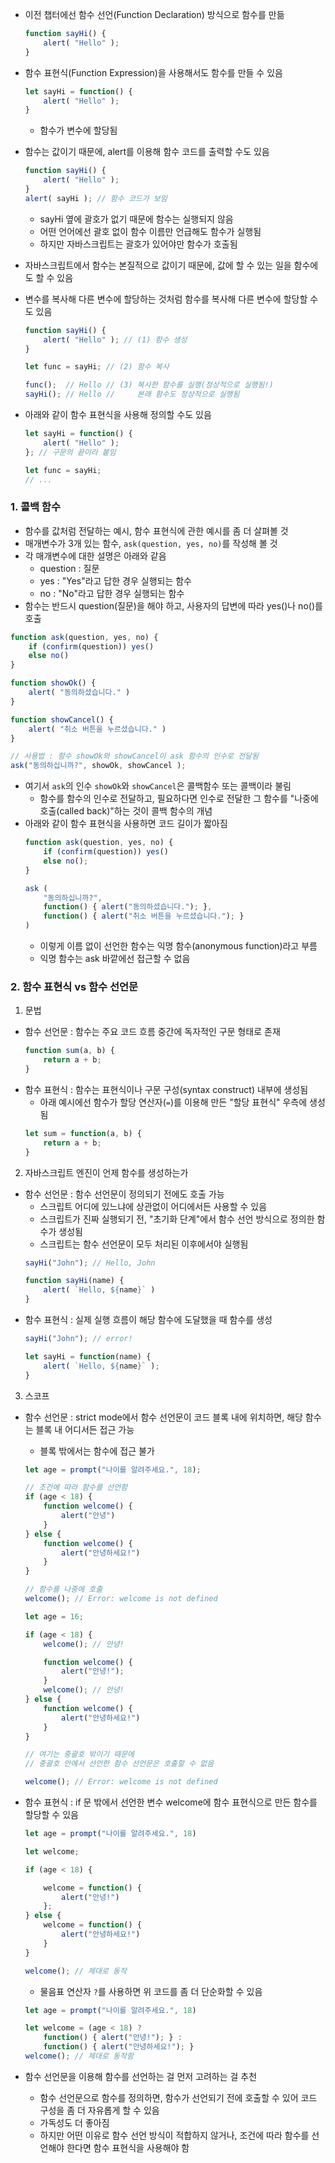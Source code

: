 - 이전 챕터에선 함수 선언(Function Declaration) 방식으로 함수를 만듦
    ``` javascript
    function sayHi() {
        alert( "Hello" );
    }
    ```
- 함수 표현식(Function Expression)을 사용해서도 함수를 만들 수 있음
    ``` javascript
    let sayHi = function() {
        alert( "Hello" );
    }
    ```
    - 함수가 변수에 할당됨
- 함수는 값이기 때문에, alert를 이용해 함수 코드를 출력할 수도 있음
    ``` javascript
    function sayHi() {
        alert( "Hello" );
    }
    alert( sayHi ); // 함수 코드가 보임
    ```
    - sayHi 옆에 괄호가 없기 때문에 함수는 실행되지 않음
    - 어떤 언어에선 괄호 없이 함수 이름만 언급해도 함수가 실행됨
    - 하지만 자바스크립트는 괄호가 있어야만 함수가 호출됨

- 자바스크립트에서 함수는 본질적으로 값이기 때문에, 값에 할 수 있는 일을 함수에도 할 수 있음
- 변수를 복사해 다른 변수에 할당하는 것처럼 함수를 복사해 다른 변수에 할당할 수도 있음
    ``` javascript
    function sayHi() {
        alert( "Hello" ); // (1) 함수 생성
    }

    let func = sayHi; // (2) 함수 복사

    func();  // Hello // (3) 복사한 함수를 실행(정상적으로 실행됨!)
    sayHi(); // Hello //     본래 함수도 정상적으로 실행됨
    ```
- 아래와 같이 함수 표현식을 사용해 정의할 수도 있음
    ``` javascript
    let sayHi = function() {
        alert( "Hello" );
    }; // 구문의 끝이라 붙임

    let func = sayHi;
    // ...
    ```

### 1. 콜백 함수
- 함수를 값처럼 전달하는 예시, 함수 표현식에 관한 예시를 좀 더 살펴볼 것
- 매개변수가 3개 있는 함수, `ask(question, yes, no)`를 작성해 볼 것
- 각 매개변수에 대한 설명은 아래와 같음
    - question : 질문
    - yes : "Yes"라고 답한 경우 실행되는 함수
    - no : "No"라고 답한 경우 실행되는 함수
- 함수는 반드시 question(질문)을 해야 하고, 사용자의 답변에 따라 yes()나 no()를 호출
``` javascript
function ask(question, yes, no) {
    if (confirm(question)) yes()
    else no()
}

function showOk() {
    alert( "동의하셨습니다." )
}

function showCancel() {
    alert( "취소 버튼을 누르셨습니다." )
}

// 사용법 : 함수 showOk와 showCancel이 ask 함수의 인수로 전달됨
ask("동의하십니까?", showOk, showCancel );
```
- 여기서 `ask`의 인수 `showOk`와 `showCancel`은 콜백함수 또는 콜백이라 불림
    - 함수를 함수의 인수로 전달하고, 필요하다면 인수로 전달한 그 함수를 "나중에 호출(called back)"하는 것이 콜백 함수의 개념
- 아래와 같이 함수 표현식을 사용하면 코드 길이가 짧아짐
    ``` javascript
    function ask(question, yes, no) {
        if (confirm(question)) yes()
        else no();
    }

    ask (
        "동의하십니까?",
        function() { alert("동의하셨습니다."); },
        function() { alert("취소 버튼을 누르셨습니다."); }
    )
    ```
    - 이렇게 이름 없이 선언한 함수는 익명 함수(anonymous function)라고 부름
    - 익명 함수는 ask 바깥에선 접근할 수 없음

### 2. 함수 표현식 vs 함수 선언문
1. 문법
- 함수 선언문 : 함수는 주요 코드 흐름 중간에 독자적인 구문 형태로 존재
    ``` javascript
    function sum(a, b) {
        return a + b;
    }
    ```
- 함수 표현식 : 함수는 표현식이나 구문 구성(syntax construct) 내부에 생성됨
    - 아래 예시에선 함수가 할당 연산자(`=`)를 이용해 만든 "할당 표현식" 우측에 생성됨
    ``` javascript
    let sum = function(a, b) {
        return a + b;
    }
    ```

2. 자바스크립트 엔진이 언제 함수를 생성하는가
- 함수 선언문 : 함수 선언문이 정의되기 전에도 호출 가능
    - 스크립트 어디에 있느냐에 상관없이 어디에서든 사용할 수 있음
    - 스크립트가 진짜 실행되기 전, "초기화 단계"에서 함수 선언 방식으로 정의한 함수가 생성됨
    - 스크립트는 함수 선언문이 모두 처리된 이후에서야 실행됨
    ``` javascript
    sayHi("John"); // Hello, John

    function sayHi(name) {
        alert( `Hello, ${name}` )
    }
    ```
- 함수 표현식 : 실제 실행 흐름이 해당 함수에 도달했을 때 함수를 생성
    ``` javascript
    sayHi("John"); // error!

    let sayHi = function(name) {
        alert( `Hello, ${name}` );
    }

    ```

3. 스코프
- 함수 선언문 : strict mode에서 함수 선언문이 코드 블록 내에 위치하면, 해당 함수는 블록 내 어디서든 접근 가능
    - 블록 밖에서는 함수에 접근 불가
    ``` javascript
    let age = prompt("나이를 알려주세요.", 18);

    // 조건에 따라 함수를 선언함
    if (age < 18) {
        function welcome() {
            alert("안녕")
        }
    } else {
        function welcome() {
            alert("안녕하세요!")
        }
    }

    // 함수를 나중에 호출
    welcome(); // Error: welcome is not defined
    ```

    ``` javascript
    let age = 16;

    if (age < 18) {
        welcome(); // 안녕!

        function welcome() {
            alert("안녕!");
        }
        welcome(); // 안녕!
    } else {
        function welcome() {
            alert("안녕하세요!")
        }
    }

    // 여기는 중괄호 밖이기 때문에
    // 중괄호 안에서 선언한 함수 선언문은 호출할 수 없음

    welcome(); // Error: welcome is not defined
    ```
- 함수 표현식 : if 문 밖에서 선언한 변수 welcome에 함수 표현식으로 만든 함수를 할당할 수 있음
    ``` javascript
    let age = prompt("나이를 알려주세요.", 18)

    let welcome;

    if (age < 18) {

        welcome = function() {
            alert("안녕!")
        };
    } else {
        welcome = function() {
            alert("안녕하세요!")
        }
    }

    welcome(); // 제대로 동작
    ```

    - 물음표 연산자 `?`를 사용하면 위 코드를 좀 더 단순화할 수 있음
    ``` javascript 
    let age = prompt("나이를 알려주세요.", 18)

    let welcome = (age < 18) ?
        function() { alert("안녕!"); } :
        function() { alert("안녕하세요!"); }
    welcome(); // 제대로 동작함
    ```

- 함수 선언문을 이용해 함수를 선언하는 걸 먼저 고려하는 걸 추천
    - 함수 선언문으로 함수를 정의하면, 함수가 선언되기 전에 호출할 수 있어 코드 구성을 좀 더 자유롭게 할 수 있음
    - 가독성도 더 좋아짐
    - 하지만 어떤 이유로 함수 선언 방식이 적합하지 않거나, 조건에 따라 함수를 선언해야 한다면 함수 표현식을 사용해야 함